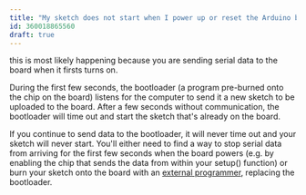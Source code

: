 ```yaml
---
title: "My sketch does not start when I power up or reset the Arduino board"
id: 360018865560
draft: true
---
```


this is most likely happening because you are sending serial data to the board when it firsts turns on.

During the first few seconds, the bootloader (a program pre-burned onto the chip on the board) listens for the computer to send it a new sketch to be uploaded to the board. After a few seconds without communication, the bootloader will time out and start the sketch that's already on the board.

If you continue to send data to the bootloader, it will never time out and your sketch will never start. You'll either need to find a way to stop serial data from arriving for the first few seconds when the board powers (e.g. by enabling the chip that sends the data from within your setup() function) or burn your sketch onto the board with an [external programmer](https://www.arduino.cc/en/Hacking/Programmer), replacing the bootloader.
